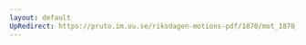 ```yaml
---
layout: default
UpRedirect: https://pruto.im.uu.se/riksdagen-motions-pdf/1870/mot_1870__ak__159/mot_1870__ak__159-003.pdf
---
```

